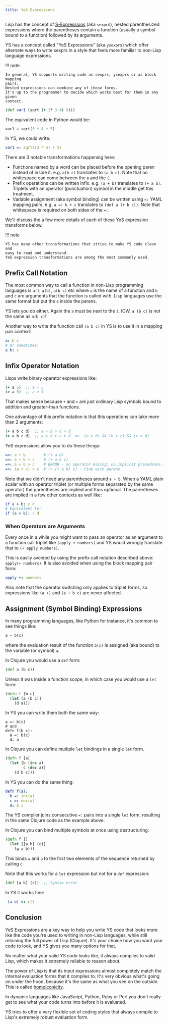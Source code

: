 ```yaml
---
title: YeS Expressions
---
```


Lisp has the concept of [S-Expressions](
https://en.wikipedia.org/wiki/S-expression) (aka `sexpr`s), nested parenthesized
expressions where the parentheses contain a function (usually a symbol bound to
a function) followed by its arguments.

YS has a concept called "YeS Expressions" (aka `ysexpr`s) which offer alternate
ways to write sexprs in a style that feels more familiar to non-Lisp
language expressions.

!!! note

    In general, YS supports writing code as sexprs, ysexprs or as block mapping
    pairs.
    Nested expressions can combine any of those forms.
    It's up to the programmer to decide which works best for them in any given
    context.

```clojure
(def var1 (sqrt (+ (* 3 4) 5)))
```

The equivalent code in Python would be:

```python
var1 = sqrt(3 * 4 + 5)
```

In YS, we could write:

```yaml
var1 =: sqrt((3 * 4) + 5)
```

There are 3 notable transformations happening here:

* Functions named by a word can be placed before the opening paren instead of
  inside it.
  e.g. `a(b c)` translates to `(a b c)`.
  Note that no whitespace can come between the `a` and the `(`.
* Prefix operations can be written infix.
  e.g. `(a + b)` translates to `(+ a b)`.
  Triplets with an operator (punctuation) symbol in the middle get this
  treatment.
* Variable assignment (aka symbol binding) can be written using ` =: ` YAML
  mapping pairs.
  e.g. `a =: b + c` translates to `(def a (+ b c))`.
  Note that whitespace is required on both sides of the `=:`.

We'll discuss the a few more details of each of these YeS expression transforms
below.

!!! note

    YS has many other transformations that strive to make YS code clean and
    easy to read and understand.
    YeS expression transformations are among the most commonly used.


## Prefix Call Notation

The most common way to call a function in non-Lisp programming languages is
`a()`, `a(b)`, `a(b c)` etc where `a` is the name of a function and `b` and `c`
are arguments that the function is called with.
Lisp languages use the same format but put the `a` inside the parens.

YS lets you do either.
Again the `a` must be next to the `(`.
IOW, `a (b c)` is not the same as `a(b c)`!

Another way to write the function call `(a b c)` in YS is to use it in a
mapping pair context:

```yaml
a: b c
# Or sometimes:
a b: c
```


## Infix Operator Notation

Lisps write binary operator expressions like:

```clojure
(+ a 5)  ;; a + 5
(> a 5)  ;; a > 5
```

That makes sense because `+` and `>` are just ordinary Lisp symbols bound to
addition and greater-than functions.

One advantage of this prefix notation is that this operations can take more than
2 arguments:

```clojure
(+ a b c d)  ;; a + b + c + d
(> a b c d)  ;; a > b > c > d  or  (a > b) && (b > c) && (c > d)
```

YeS expressions allow you to do these things:

```yaml
=>: a + b        # (+ a b)
=>: a + b + c    # (+ a b c)
=>: a + b > c    # ERROR - no operator mixing; no implicit precedence in YS
=>: (a + c) > c  # (> (+ a b) c) - Fine with parens
```

Note that we didn't need any parentheses around `a + b`.
When a YAML plain scalar with an operator triplet (or multiple forms separated
by the same operator) the parentheses are implied and thus optional.
The parentheses are implied in a few other contexts as well like:

```yaml
if a > b: c d
# Equivalent to:
if (a > b): c d
```


### When Operators are Arguments

Every once in a while you might want to pass an operator as an argument to a
function call triplet like `(apply + numbers)` and YS would wrongly
translate that to `(+ apply numbers)`.

This is easily avoided by using the prefix call notation described above:
`apply(+ numbers)`.
It is also avoided when using the block mapping pair form:

```yaml
apply +: numbers
```

Also note that the operator switching only applies to triplet forms, so
expressions like `(a +)` and `(a + b c)` are never affected.


## Assignment (Symbol Binding) Expressions

In many programming languages, like Python for instance, it's common to see
things like:

```python
a = b(c)
```

where the evaluation result of the function `b(c)` is assigned (aka bound) to
the variable (or symbol) `a`.

In Clojure you would use a `def` form:

```clojure
(def a (b c))
```

Unless it was inside a function scope, in which case you would use a `let` form:

```clojure
(defn f [b c]
  (let [a (b c)]
    (d a)))
```

In YS you can write them both the same way:

```
a =: b(c)
# and
defn f(b c):
  a =: b(c)
  d: a
```

In Clojure you can define multiple `let` bindings in a single `let` form.

```clojure
(defn f [a]
  (let [b (inc a)
        c (dec a)]
    (d b c)))
```

In YS you can do the same thing:

```yaml
defn f(a):
  b =: inc(a)
  c =: dec(a)
  d: b c
```

The YS compiler joins consecutive `=:` pairs into a single `let` form,
resulting in the same Clojure code as the example above.

In Clojure you can bind multiple symbols at once using destructuring:

```clojure
(defn f []
  (let [[a b] (c)]
    (g a b)))
```

This binds `a` and `b` to the first two elements of the sequence returned by
calling `c`.

Note that this works for a `let` expression but not for a `def` expression:

```clojure
(def [a b] (c))  ;; Syntax error
```

In YS it works fine:

```yaml
-[a b] =: c()
```


## Conclusion

YeS Expressions are a key way to help you write YS code that looks more like
the code you're used to writing in non-Lisp languages, while still retaining
the full power of Lisp (Clojure).
It's your choice how you want your code to look, and YS gives you many options
for that.

No matter what your valid YS code looks like, it always compiles to valid Lisp,
which makes it extremely reliable to reason about.

The power of Lisp is that its input expressions almost completely match the
internal evaluation forms that it compiles to.
It's very obvious what's going on under the hood, because it's the same as what
you see on the outside.
This is called [homoiconicity](https://wikipedia.org/wiki/Homoiconicity).

In dynamic languages like JavaScript, Python, Ruby or Perl you don't really get
to see what your code turns into before it is evaluated.

YS tries to offer a very flexible set of coding styles that always compile to
Lisp's extremely robust evaluation form.
